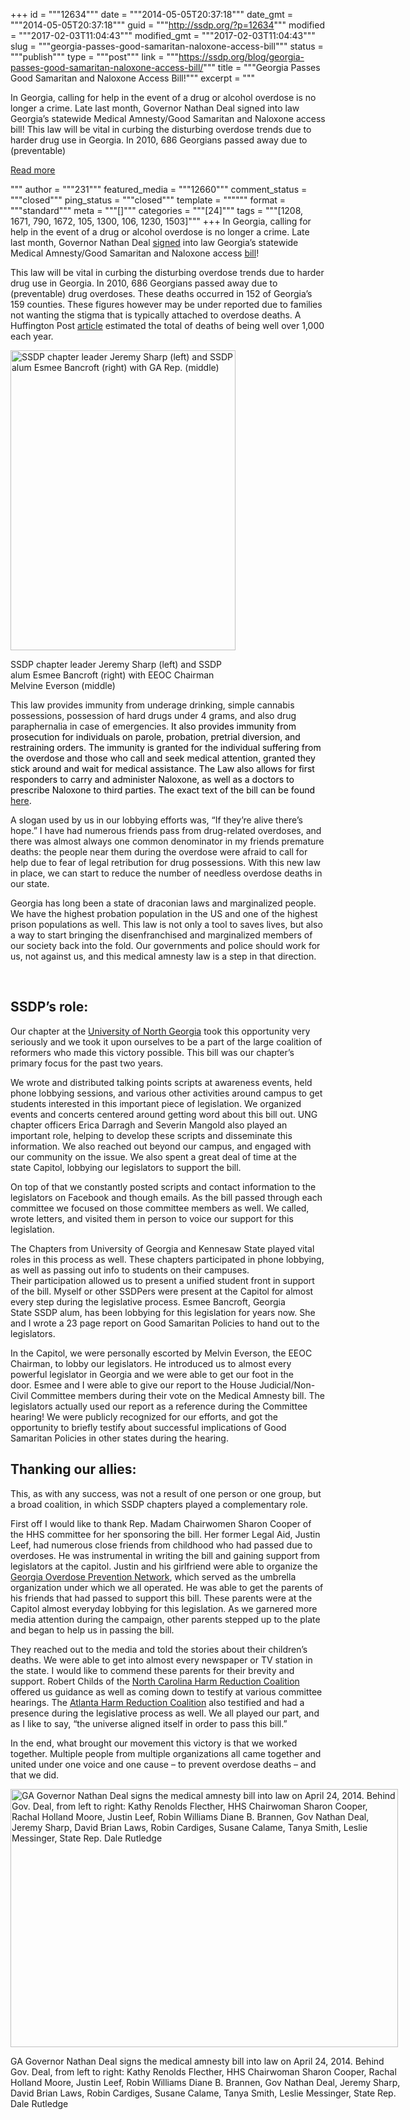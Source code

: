 +++
id = """12634"""
date = """2014-05-05T20:37:18"""
date_gmt = """2014-05-05T20:37:18"""
guid = """http://ssdp.org/?p=12634"""
modified = """2017-02-03T11:04:43"""
modified_gmt = """2017-02-03T11:04:43"""
slug = """georgia-passes-good-samaritan-naloxone-access-bill"""
status = """publish"""
type = """post"""
link = """https://ssdp.org/blog/georgia-passes-good-samaritan-naloxone-access-bill/"""
title = """Georgia Passes Good Samaritan and Naloxone Access Bill!"""
excerpt = """<p>In Georgia, calling for help in the event of a drug or alcohol overdose is no longer a crime. Late last month, Governor Nathan Deal signed into law Georgia&#8217;s statewide Medical Amnesty/Good Samaritan and Naloxone access bill! This law will be vital in curbing the disturbing overdose trends due to harder drug use in Georgia. In 2010, 686 Georgians passed away due to (preventable)</p>
<div class="h10"></div>
<p><a class="more-link2 flat" href="https://ssdp.org/blog/georgia-passes-good-samaritan-naloxone-access-bill/">Read more</a></p>
"""
author = """231"""
featured_media = """12660"""
comment_status = """closed"""
ping_status = """closed"""
template = """"""
format = """standard"""
meta = """[]"""
categories = """[24]"""
tags = """[1208, 1671, 790, 1672, 105, 1300, 106, 1230, 1503]"""
+++
In Georgia, calling for help in the event of a drug or alcohol overdose is no longer a crime. Late last month, Governor Nathan Deal <a href="http://www.wsav.com/story/25333357/georgia-911-medical-amnesty-law-signed" target="_blank">signed</a> into law Georgia&#8217;s statewide Medical Amnesty/Good Samaritan and Naloxone access <a title="Georgia Good Samaritan/Medical Amnesty Bill" href="http://www.legis.ga.gov/legislation/en-us/display/20132014/hb/965" target="_blank">bill</a>!

This law will be vital in curbing the disturbing overdose trends due to harder drug use in Georgia. In 2010, 686 Georgians passed away due to (preventable) drug overdoses. These deaths occurred in 152 of Georgia&#8217;s 159 counties. These figures however may be under reported due to families not wanting the stigma that is typically attached to overdose deaths. A Huffington Post <a href="http://www.huffingtonpost.com/tessie-castillo/911-medical-amnesty_b_5213563.html" target="_blank">article</a> estimated the total of deaths of being well over 1,000 each year.

<div id="attachment_12660" style="width: 370px" class="wp-caption alignright"><a href="/assets/Melvin-and-esmee-lobbying.jpg"><img class="wp-image-12660" src="http://ssdp.org/assets/Melvin-and-esmee-lobbying.jpg" alt="SSDP chapter leader Jeremy Sharp (left) and SSDP alum Esmee Bancroft (right) with GA Rep. (middle)" width="360" height="480" /></a><p class="wp-caption-text">SSDP chapter leader Jeremy Sharp (left) and SSDP alum Esmee Bancroft (right) with EEOC Chairman Melvine Everson (middle)</p></div>

This law provides immunity from underage drinking, simple cannabis possessions, possession of hard drugs under 4 grams, and also drug paraphernalia in case of emergencies. <span style="color: #000000;">It also provides immunity from prosecution for individuals on parole, probation, pretrial diversion, and restraining orders. The immunity is granted for the individual suffering from the overdose and those who call and seek medical attention, granted they stick around and wait for medical assistance. The Law also allows for first responders to carry and administer Naloxone, as well as a doctors to prescribe Naloxone to third parties. The exact text of the bill can be found <a title="GA GSP" href="http://www.legis.ga.gov/legislation/en-us/display/20132014/hb/965" target="_blank">here</a>.</span>

A slogan used by us in our lobbying efforts was, &#8220;If they&#8217;re alive there&#8217;s hope.&#8221; I have had numerous friends pass from drug-related overdoses, and there was almost always one common denominator in my friends premature deaths: the people near them during the overdose were afraid to call for help due to fear of legal retribution for drug possessions. With this new law in place, we can start to reduce the number of needless overdose deaths in our state.

Georgia has long been a state of draconian laws and marginalized people. We have the highest probation population in the US and one of the highest prison populations as well. This law is not only a tool to saves lives, but also a way to start bringing the disenfranchised and marginalized members of our society back into the fold. Our governments and police should work for us, not against us, and this medical amnesty law is a step in that direction.

&nbsp;
<h2>SSDP&#8217;s role:</h2>
Our chapter at the <a title="UNG SSDP" href="http://ssdp.org/chapters/mid-atlantic/georgia/university-of-north-georgia-ung/" target="_blank">University of North Georgia</a> took this opportunity very seriously and we took it upon ourselves to be a part of the large coalition of reformers who made this victory possible. This bill was our chapter&#8217;s primary focus for the past two years.

We wrote and distributed talking points scripts at awareness events, held phone lobbying sessions, and various other activities around campus to get students interested in this important piece of legislation. We organized events and concerts centered around getting word about this bill out. UNG chapter officers Erica Darragh and Severin Mangold also played an important role, helping to develop these scripts and disseminate this information. We also reached out beyond our campus, and engaged with our community on the issue. We also spent a great deal of time at the state Capitol, lobbying our legislators to support the bill.

On top of that we constantly posted scripts and contact information to the legislators on Facebook and though emails. As the bill passed through each committee we focused on those committee members as well. We called, wrote letters, and visited them in person to voice our support for this legislation.

The Chapters from University of Georgia and Kennesaw State played vital roles in this process as well. These chapters participated in phone lobbying, as well as passing out info to students on their campuses. Their participation allowed us to present a unified student front in support of the bill. Myself or other SSDPers were present at the Capitol for almost every step during the legislative process. Esmee Bancroft, Georgia State SSDP alum, has been lobbying for this legislation for years now. She and I wrote a 23 page report on Good Samaritan Policies to hand out to the legislators.

In the Capitol, we were personally escorted by Melvin Everson, the EEOC Chairman, to lobby our legislators. He introduced us to almost every powerful legislator in Georgia and we were able to get our foot in the door. Esmee and I were able to give our report to the House Judicial/Non-Civil Committee members during their vote on the Medical Amnesty bill. The legislators actually used our report as a reference during the Committee hearing! We were publicly recognized for our efforts, and got the opportunity to briefly testify about successful implications of Good Samaritan Policies in other states during the hearing.
<h2></h2>
<h2>Thanking our allies:</h2>
This, as with any success, was not a result of one person or one group, but a broad coalition, in which SSDP chapters played a complementary role.

First off I would like to thank Rep. Madam Chairwomen Sharon Cooper of the HHS committee for her sponsoring the bill. Her former Legal Aid, Justin Leef, had numerous close friends from childhood who had passed due to overdoses. He was instrumental in writing the bill and gaining support from legislators at the capitol. Justin and his girlfriend were able to organize the <a title="Georgia Overdose Prevention Network" href="http://georgiaoverdoseprevention.org/" target="_blank">Georgia Overdose Prevention Network</a>, which served as the umbrella organization under which we all operated. He was able to get the parents of his friends that had passed to support this bill. These parents were at the Capitol almost everyday lobbying for this legislation. As we garnered more media attention during the campaign, other parents stepped up to the plate and began to help us in passing the bill.

They reached out to the media and told the stories about their children&#8217;s deaths. We were able to get into almost every newspaper or TV station in the state. I would like to commend these parents for their brevity and support. Robert Childs of the <a title="North Carolina Harm Reduction Coalition" href="http://www.nchrc.org/" target="_blank">North Carolina Harm Reduction Coalition</a> offered us guidance as well as coming down to testify at various committee hearings. The <a title="Atlanta Harm Reduction Coalition" href="http://www.atlantaharmreduction.org/" target="_blank">Atlanta Harm Reduction Coalition</a> also testified and had a presence during the legislative process as well. We all played our part, and as I like to say, &#8220;the universe aligned itself in order to pass this bill.&#8221;

In the end, what brought our movement this victory is that we worked together. Multiple people from multiple organizations all came together and united under one voice and one cause &#8211; to prevent overdose deaths &#8211; and that we did.

<div id="attachment_12661" style="width: 630px" class="wp-caption aligncenter"><a href="/assets/deal-signs-medical-amnesty.jpg"><img class="wp-image-12661" src="http://ssdp.org/assets/deal-signs-medical-amnesty.jpg" alt="GA Governor Nathan Deal signs the medical amnesty bill into law on April 24, 2014. Behind Gov. Deal, from left to right: Kathy Renolds Flecther, HHS Chairwoman Sharon Cooper, Rachal Holland Moore, Justin Leef, Robin Williams Diane B. Brannen, Gov Nathan Deal, Jeremy Sharp, David Brian Laws, Robin Cardiges, Susane Calame, Tanya Smith, Leslie Messinger, State Rep. Dale Rutledge" width="620" height="413" /></a><p class="wp-caption-text">GA Governor Nathan Deal signs the medical amnesty bill into law on April 24, 2014. Behind Gov. Deal, from left to right: Kathy Renolds Flecther, HHS Chairwoman Sharon Cooper, Rachal Holland Moore, Justin Leef, Robin Williams Diane B. Brannen, Gov Nathan Deal, Jeremy Sharp, David Brian Laws, Robin Cardiges, Susane Calame, Tanya Smith, Leslie Messinger, State Rep. Dale Rutledge</p></div>
